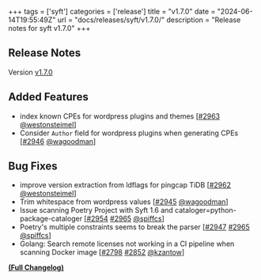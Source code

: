 +++
tags = ['syft']
categories = ['release']
title = "v1.7.0"
date = "2024-06-14T19:55:49Z"
url = "docs/releases/syft/v1.7.0/"
description = "Release notes for syft v1.7.0"
+++

## Release Notes

Version [v1.7.0](https://github.com/anchore/syft/releases/tag/v1.7.0)

## Added Features

- index known CPEs for wordpress plugins and themes [[#2963](https://github.com/anchore/syft/pull/2963) [@westonsteimel](https://github.com/westonsteimel)]
- Consider `Author` field for wordpress plugins when generating CPEs [[#2946](https://github.com/anchore/syft/pull/2946) [@wagoodman](https://github.com/wagoodman)]

## Bug Fixes

- improve version extraction from ldflags for pingcap TiDB [[#2962](https://github.com/anchore/syft/pull/2962) [@westonsteimel](https://github.com/westonsteimel)]
- Trim whitespace from wordpress values [[#2945](https://github.com/anchore/syft/pull/2945) [@wagoodman](https://github.com/wagoodman)]
- Issue scanning Poetry Project with Syft 1.6 and cataloger=python-package-cataloger [[#2954](https://github.com/anchore/syft/issues/2954) [#2965](https://github.com/anchore/syft/pull/2965) [@spiffcs](https://github.com/spiffcs)]
- Poetry's multiple constraints seems to break the parser [[#2947](https://github.com/anchore/syft/issues/2947) [#2965](https://github.com/anchore/syft/pull/2965) [@spiffcs](https://github.com/spiffcs)]
- Golang: Search remote licenses not working in a CI pipeline when scanning Docker image [[#2798](https://github.com/anchore/syft/issues/2798) [#2852](https://github.com/anchore/syft/pull/2852) [@kzantow](https://github.com/kzantow)]

**[(Full Changelog)](https://github.com/anchore/syft/compare/v1.6.0...v1.7.0)**
